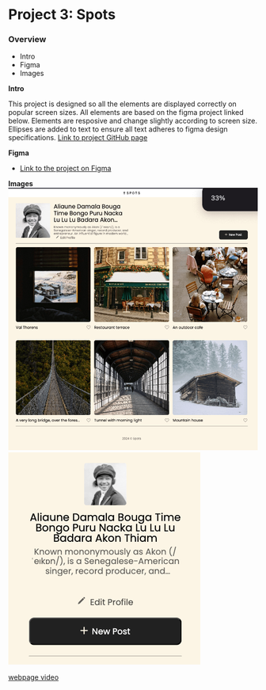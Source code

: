 # Project 3: Spots

### Overview

- Intro
- Figma
- Images

**Intro**

This project is designed so all the elements are displayed correctly on popular screen sizes. All elements are based on the figma project linked below. Elements are resposive and change slightly according to screen size. Ellipses are added to text to ensure all text adheres to figma design specifications. [Link to project GitHub page](https://jess-long.github.io/se_project_spots/)

**Figma**

- [Link to the project on Figma](https://www.figma.com/file/BBNm2bC3lj8QQMHlnqRsga/Sprint-3-Project-%E2%80%94-Spots?type=design&node-id=2%3A60&mode=design&t=afgNFybdorZO6cQo-1)

**Images**  
![webpage preview](./images/page-view.png)
![webpage mobile preview](./images/mobile-profile-view.png)

[webpage video](https://www.loom.com/share/678c892c31c64e219884860427b7fab1?sid=9a2ae484-8c46-454d-be79-01d6b2bbc03f)
